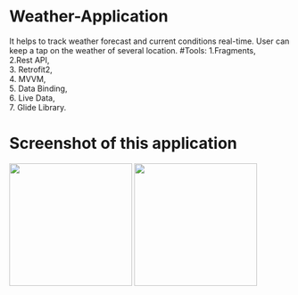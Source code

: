 # Weather-Application
It helps to track weather forecast and current conditions real-time. User can keep a tap on the weather of several location.
#Tools:
1.Fragments,</br>
2.Rest API,</br>
3. Retrofit2,</br>
4. MVVM, </br>
5. Data Binding,</br>
6. Live Data,</br>
7. Glide Library.</br>
# Screenshot of this application


<p float="left" >
<img src="https://user-images.githubusercontent.com/59121881/174301149-a883192a-63a0-4abd-b941-92b3fd8ac19e.jpg" width="220"/>
<img src="https://user-images.githubusercontent.com/59121881/174301160-ecf9f4b3-5d79-49cf-af83-6b81ceb39189.jpg" width="220"/>
</p>
